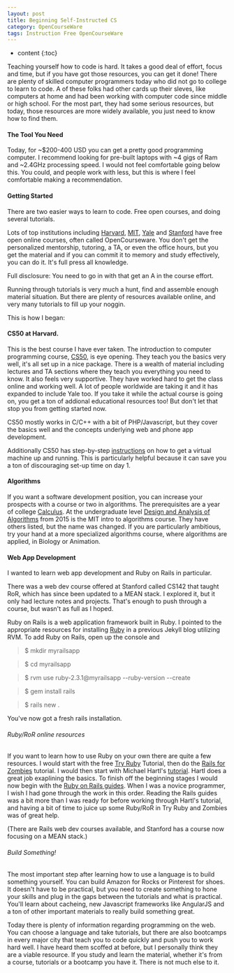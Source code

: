 ```yaml
---
layout: post
title: Beginning Self-Instructed CS
category: OpenCourseWare
tags: Instruction Free OpenCourseWare
---
```


* content
{:toc}

Teaching yourself how to code is hard. It takes a good deal of effort, focus and time, but if you have got those resources, you can get it done! There are plenty of skilled computer programmers today who did not go to college to learn to code. A of these folks had other cards up their sleves, like computers at home and had been working with computer code since middle or high school. For the most part, they had some serious resources, but today, those resources are more widely available, you just need to know how to find them.





#### The Tool You Need

Today, for ~$200-400 USD you can get a pretty good programming computer. I recommend looking for pre-built laptops with ~4 gigs of Ram and ~2.4GHz processing speed. I would not feel comfortable going below this. You could, and people work with less, but this is where I feel comfortable making a recommendation.


#### Getting Started

There are two easier ways to learn to code. Free open courses, and doing several tutorials.

Lots of top institutions including [Harvard](https://www.extension.harvard.edu/academics/online-campus-courses), [MIT](ocw.mit.edu/index.htm), [Yale](oyc.yale.edu/courses) and [Stanford](online.stanford.ecu/courses) have free open online courses, often called OpenCourseware. You don't get the personalized mentorship, tutoring, a TA, or even the office hours, but you get the material and if you can commit it to memory and study effectively, you can do it. It's full press all knowledge. 

Full disclosure: You need to go in with that get an A in the course effort.

Running through tutorials is very much a hunt, find and assemble enough material situation. But there are plenty of resources available online, and very many tutorials to fill up your noggin.

This is how I began:

#### CS50 at Harvard.

This is the best course I have ever taken. The introduction to computer programming course, [CS50](https://cs50.harvard.edu/), is eye opening. They teach you the basics very well, it\'s all set up in a nice package. There is a wealth of material including lectures and TA sections where they teach you everything you need to know. It also feels very supportive. They have worked hard to get the class online and working well. A lot of people worldwide are taking it and it has expanded to include Yale too. If you take it while the actual course is going on, you get a ton of addional educational resources too! But don\'t let that stop you from getting started now. 

CS50 mostly works in C/C++ with a bit of PHP/Javascript, but they cover the basics well and the concepts underlying web and phone app development.

Additionally CS50 has step-by-step [instructions](https://manual.cs50.net/appliance/19/) on how to get a virtual machine up and running. This is particularly helpful because it can save you a ton of discouraging set-up time on day 1.

#### Algorithms

If you want a software development position, you can increase your prospects with a course or two in algorithms. The prerequisites are a year of college [Calculus](http://ocw.mit.edu/courses/mathematics/18-01-single-variable-calculus-fall-2006/). At the undergraduate level [Design and Analysis of Algorithms](http://ocw.mit.edu/courses/electrical-engineering-and-computer-science/6-046j-design-and-analysis-of-algorithms-spring-2015/index.htm?utm_source=OCWDept&utm_medium=CarouselSm&utm_campaign=FeaturedCourse) from 2015 is the MIT intro to algorithms course. They have others listed, but the name was changed. If you are particularly ambitious, try your hand at a more specialized algorithms course, where algorithms are applied, in Biology or Animation.

#### Web App Development

I wanted to learn web app development and Ruby on Rails in particular. 

There was a web dev course offered at Stanford called CS142 that taught RoR, which has since been updated to a MEAN stack. I explored it, but it only had lecture notes and projects. That's enough to push through a course, but wasn't as full as I hoped. 

Ruby on Rails is a web application framework built in Ruby. I pointed to the appropriate resources for installing [Ruby](www.robosto.com/2016/05/23/how-to-create-a-jekyll-blog/#install-ruby) in a previous Jekyll blog utilizing RVM. To add Ruby on Rails, open up the console and

>$ mkdir myrailsapp

>$ cd myrailsapp

>$ rvm use ruby-2.3.1@myrailsapp --ruby-version --create

>$ gem install rails

>$ rails new .

You've now got a fresh rails installation.

###### Ruby/RoR online resources

If you want to learn how to use Ruby on your own there are quite a few resources. I would start with the free [Try Ruby](tryruby.org) Tutorial, then do the [Rails for Zombies](railsforzombies.org) tutorial. I would then start with Michael Hartl\'s [tutorial](https://www.railstutorial.org/). Hartl does a great job exaplining the basics. To finish off the beginning stages I would now begin with the [Ruby on Rails guides](guides.rubyonrails.org). When I was a novice programmer, I wish I had gone through the work in this order. Reading the Rails guides was a bit more than I was ready for before working through Hartl\'s tutorial, and having a bit of time to juice up some Ruby/RoR in Try Ruby and Zombies was of great help.

(There are Rails web dev courses available, and Stanford has a course now focusing on a MEAN stack.)

###### Build Something!

The most important step after learning how to use a language is to build something yourself. You can build Amazon for Rocks or Pinterest for shoes. It doesn't have to be practical, but you need to create something to hone your skills and plug in the gaps between the tutorials and what is practical. You'll learn about cacheing, new Javascript frameworks like AngularJS and a ton of other important materials to really build something great.



Today there is plenty of information regarding programming on the web. You can choose a language and take tutorials, but there are also bootcamps in every major city that teach you to code quickly and push you to work hard well. I have heard them scoffed at before, but I personally think they are a viable resource. If you study and learn the material, whether it's from a course, tutorials or a bootcamp you have it. There is not much else to it.